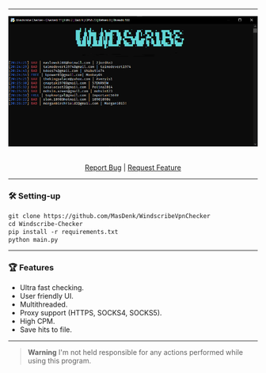 ---------------------------------------
  
<div align="center">
  <a href="https://github.com/Plasmonix/MasDenk/WindscribeVpnChecker">
    <img src="https://raw.githubusercontent.com/MasDenk/WindscribeVpnChecker/master/images-demo.png">
  </a>
  
  <p align="center">
    <br />
    <a href="https://github.com/MasDenk/WindscribeVpnChecker/issues">Report Bug</a>
    |
    <a href="https://github.com/MasDenk/WindscribeVpnChecker/issues">Request Feature</a>
  </p>
</div>

---------------------------------------
### 🛠 Setting-up

```
git clone https://github.com/MasDenk/WindscribeVpnChecker
cd Windscribe-Checker
pip install -r requirements.txt
python main.py
```
---------------------------------------

### 🏆 Features 
- Ultra fast checking.
- User friendly UI.
- Multithreaded. 
- Proxy support (HTTPS, SOCKS4, SOCKS5).
- High CPM.
- Save hits to file.
---------------------------------------

> **Warning**
> I'm not held responsible for any actions performed while using this program.
